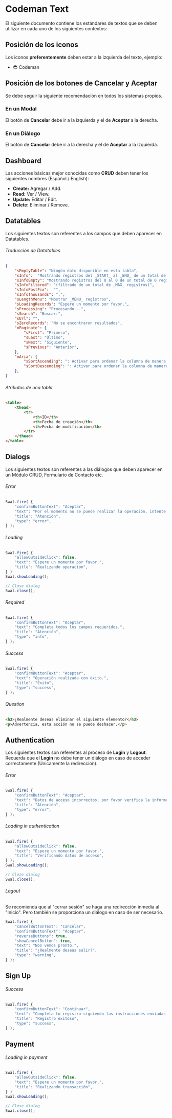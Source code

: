 # Codeman Text

El siguiente documento contiene los estándares de textos que se deben utilizar en cada uno de los siguientes contextos:

## Posición de los iconos

Los iconos **preferentemente** deben estar a la izquierda del texto, ejemplo:

* 😎 Codeman

## Posición de los botones de Cancelar y Aceptar

Se debe seguir la siguiente recomendación en todos los sistemas propios.

### En un Modal

El botón de **Cancelar** debe ir a la izquierda y el de **Aceptar** a la derecha.

### En un Diálogo

El botón de **Cancelar** debe ir a la derecha y el de **Aceptar** a la izquierda.

## Dashboard

Las acciones básicas mejor conocidas como **CRUD** deben tener los siguientes nombres (Español / English):

* **Create:** Agregar / Add.
* **Read:** Ver / View.
* **Update:** Editar / Edit.
* **Delete:** Eliminar / Remove.

## Datatables

Los siguientes textos son referentes a los campos que deben aparecer en Datatables.

###### Traducción de Datatables

```json
{
	"sEmptyTable": "Ningún dato disponible en esta tabla",
	"sInfo":  "Mostrando registros del _START_ al _END_ de un total de _TOTAL_ registros",
	"sInfoEmpty": "Mostrando registros del 0 al 0 de un total de 0 registros",
	"sInfoFiltered": "(filtrado de un total de _MAX_ registros)",
	"sInfoPostFix":  "",
	"sInfoThousands": ",",
	"sLengthMenu": "Mostrar _MENU_ registros",
	"sLoadingRecords": "Espere un momento por favor.",
	"sProcessing": "Procesando...",
	"sSearch": "Buscar:",
	"sUrl": "",
	"sZeroRecords": "No se encontraron resultados",
	"oPaginate": {
		"sFirst": "Primero",
		"sLast": "Último",
		"sNext": "Siguiente",
		"sPrevious": "Anterior",
	},
	"oAria": {
		"sSortAscending": ": Activar para ordenar la columna de manera ascendente",
		"sSortDescending": ": Activar para ordenar la columna de manera descendente",
	},
}
```

###### Atributos de una tabla

```html
<table>
	<thead>
		<tr>
			<th>ID</th>
			<th>Fecha de creación</th>
			<th>Fecha de modificación</th>
		</tr>
	</thead>
</table>
```

## Dialogs

Los siguientes textos son referentes a las diálogos que deben aparecer en un Módulo CRUD, Formulario de Contacto etc.

###### Error

```javascript
Swal.fire( {
	"confirmButtonText": "Aceptar",
	"text": "Por el momento no se puede realizar la operación, intente de nuevo más tarde.",
	"title": "Atención",
	"type": "error",
} );
```

###### Loading

```javascript
Swal.fire( {
	"allowOutsideClick": false,
	"text": "Espere un momento por favor.",
	"title": "Realizando operación",
} )
Swal.showLoading();

// Close dialog
Swal.close();
```

###### Required

```javascript
Swal.fire( {
	"confirmButtonText": "Aceptar",
	"text": "Completa todos los campos requeridos.",
	"title": "Atención",
	"type": "info",
} );
```

###### Success

```javascript
Swal.fire( {
	"confirmButtonText": "Aceptar",
	"text": "Operación realizada con éxito.",
	"title": "Éxito",
	"type": "success",
} );
```

###### Question

```html
<h3>¿Realmente deseas eliminar el siguiente elemento?</h3>
<p>Advertencia, esta acción no se puede deshacer.</p>
```

## Authentication

Los siguientes textos son referentes al proceso de **Login** y **Logout**. Recuerda que el **Login** no debe tener un diálogo en caso de acceder correctamente (Únicamente la redirección).

###### Error

```javascript
Swal.fire( {
	"confirmButtonText": "Aceptar",
	"text": "Datos de acceso incorrectos, por favor verifica la información proporcionada.",
	"title": "Atención",
	"type": "error",
} );
```

###### Loading in authentication

```javascript
Swal.fire( {
	"allowOutsideClick": false,
	"text": "Espere un momento por favor.",
	"title": "Verificando datos de acceso",
} );
Swal.showLoading();

// Close dialog
Swal.close();
```

###### Logout

Se recomienda que al "cerrar sesión" se haga una redirección inmedia al "Inicio". Pero también se proporciona un diálogo en caso de ser necesario.

```javascript
Swal.fire( {
	"cancelButtonText": "Cancelar",
	"confirmButtonText": "Aceptar",
	"reverseButtons": true,
	"showCancelButton": true,
	"text": "Nos vemos pronto.",
	"title": "¿Realmente deseas salir?",
	"type": "warning",
} );
```

## Sign Up

###### Success

```javascript
Swal.fire( {
	"confirmButtonText": "Continuar",
	"text": "Completa tu registro siguiendo las instrucciones enviadas a tu correo electrónico.",
	"title": "Registro exitoso",
	"type": "success",
} );
```

## Payment

###### Loading in payment

```javascript
Swal.fire( {
	"allowOutsideClick": false,
	"text": "Espere un momento por favor.",
	"title": "Realizando transacción",
} )
Swal.showLoading();

// Close dialog
Swal.close();
```